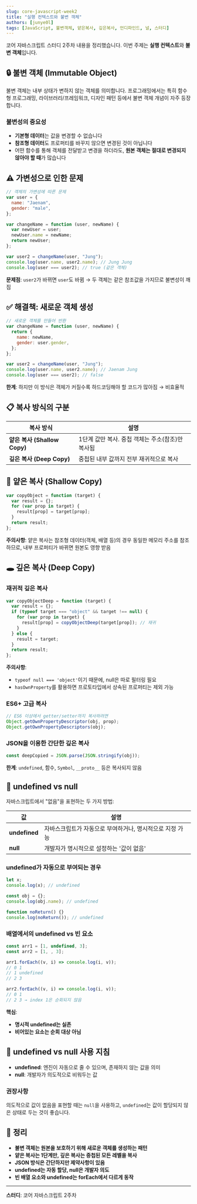 ```yaml
---
slug: core-javascript-week2
title: "실행 컨텍스트와 불변 객체"
authors: [junye0l]
tags: [JavaScript, 불변객체, 얕은복사, 깊은복사, 언디파인드, 널, 스터디]
---
```


코어 자바스크립트 스터디 2주차 내용을 정리했습니다. 이번 주제는 **실행 컨텍스트**와 **불변 객체**입니다.

<!-- truncate -->

## 🔒 불변 객체 (Immutable Object)

불변 객체는 내부 상태가 변하지 않는 객체를 의미합니다. 프로그래밍에서는 특히 함수형 프로그래밍, 라이브러리/프레임워크, 디자인 패턴 등에서 불변 객체 개념이 자주 등장합니다.

### 불변성의 중요성

- **기본형 데이터**는 값을 변경할 수 없습니다
- **참조형 데이터**도 프로퍼티를 바꾸지 않으면 변경된 것이 아닙니다
- 어떤 함수를 통해 객체를 전달받고 변경을 하더라도, **원본 객체는 절대로 변경되지 않아야 할 때**가 많습니다

## ⚠️ 가변성으로 인한 문제

```javascript
// 객체의 가변성에 따른 문제
var user = {
  name: "Jaenam",
  gender: "male",
};

var changeName = function (user, newName) {
  var newUser = user;
  newUser.name = newName;
  return newUser;
};

var user2 = changeName(user, "Jung");
console.log(user.name, user2.name); // Jung Jung
console.log(user === user2); // true (같은 객체)
```

**문제점**: `user2`가 바뀌면 `user`도 바뀜 → 두 객체는 같은 참조값을 가지므로 불변성이 깨짐

## ✅ 해결책: 새로운 객체 생성

```javascript
// 새로운 객체를 만들어 반환
var changeName = function (user, newName) {
  return {
    name: newName,
    gender: user.gender,
  };
};

var user2 = changeName(user, "Jung");
console.log(user.name, user2.name); // Jaenam Jung
console.log(user === user2); // false
```

**한계**: 하지만 이 방식은 객체가 커질수록 하드코딩해야 할 코드가 많아짐 → 비효율적

## 📋 복사 방식의 구분

| 복사 방식                    | 설명                                             |
| ---------------------------- | ------------------------------------------------ |
| **얕은 복사 (Shallow Copy)** | 1단계 값만 복사. 중첩 객체는 주소(참조)만 복사됨 |
| **깊은 복사 (Deep Copy)**    | 중첩된 내부 값까지 전부 재귀적으로 복사          |

## 🔄 얕은 복사 (Shallow Copy)

```javascript
var copyObject = function (target) {
  var result = {};
  for (var prop in target) {
    result[prop] = target[prop];
  }
  return result;
};
```

**주의사항**: 얕은 복사는 참조형 데이터(객체, 배열 등)의 경우 동일한 메모리 주소를 참조하므로, 내부 프로퍼티가 바뀌면 원본도 영향 받음

## 🕳️ 깊은 복사 (Deep Copy)

### 재귀적 깊은 복사

```javascript
var copyObjectDeep = function (target) {
  var result = {};
  if (typeof target === "object" && target !== null) {
    for (var prop in target) {
      result[prop] = copyObjectDeep(target[prop]); // 재귀
    }
  } else {
    result = target;
  }
  return result;
};
```

**주의사항**:

- `typeof null === 'object'`이기 때문에, null은 따로 필터링 필요
- `hasOwnProperty`를 활용하면 프로토타입에서 상속된 프로퍼티는 제외 가능

### ES6+ 고급 복사

```javascript
// ES6 이상에서 getter/setter까지 복사하려면
Object.getOwnPropertyDescriptor(obj, prop);
Object.getOwnPropertyDescriptors(obj);
```

### JSON을 이용한 간단한 깊은 복사

```javascript
const deepCopied = JSON.parse(JSON.stringify(obj));
```

**한계**: `undefined`, 함수, `Symbol`, `__proto__` 등은 복사되지 않음

## 🤷 undefined vs null

자바스크립트에서 "없음"을 표현하는 두 가지 방법:

| 값            | 설명                                                     |
| ------------- | -------------------------------------------------------- |
| **undefined** | 자바스크립트가 자동으로 부여하거나, 명시적으로 지정 가능 |
| **null**      | 개발자가 명시적으로 설정하는 '값이 없음'                 |

### undefined가 자동으로 부여되는 경우

```javascript
let x;
console.log(x); // undefined

const obj = {};
console.log(obj.name); // undefined

function noReturn() {}
console.log(noReturn()); // undefined
```

### 배열에서의 undefined vs 빈 요소

```javascript
const arr1 = [1, undefined, 3];
const arr2 = [1, , 3];

arr1.forEach((v, i) => console.log(i, v));
// 0 1
// 1 undefined
// 2 3

arr2.forEach((v, i) => console.log(i, v));
// 0 1
// 2 3 → index 1은 순회되지 않음
```

**핵심**:

- **명시적 undefined는 실존**
- **비어있는 요소는 순회 대상 아님**

## 📝 undefined vs null 사용 지침

- **undefined**: 엔진이 자동으로 줄 수 있으며, 존재하지 않는 값을 의미
- **null**: 개발자가 의도적으로 비워두는 값

### 권장사항

의도적으로 값이 없음을 표현할 때는 `null`을 사용하고, `undefined`는 값이 할당되지 않은 상태로 두는 것이 좋습니다.

## 🎯 정리

- **불변 객체는 원본을 보호하기 위해 새로운 객체를 생성하는 패턴**
- **얕은 복사는 1단계만, 깊은 복사는 중첩된 모든 레벨을 복사**
- **JSON 방식은 간단하지만 제약사항이 있음**
- **undefined는 자동 할당, null은 개발자 의도**
- **빈 배열 요소와 undefined는 forEach에서 다르게 동작**

---

**스터디**: 코어 자바스크립트 2주차
